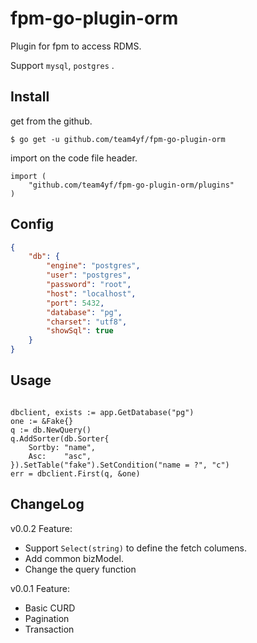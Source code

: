 # fpm-go-plugin-orm

Plugin for fpm to access RDMS.

Support `mysql`, `postgres` .

## Install

get from the github.

`$ go get -u github.com/team4yf/fpm-go-plugin-orm`

import on the code file header.

```golang
import (
	"github.com/team4yf/fpm-go-plugin-orm/plugins"
)
```

## Config

```json
{
    "db": {
        "engine": "postgres",
        "user": "postgres",
        "password": "root",
        "host": "localhost",
        "port": 5432,
        "database": "pg",
        "charset": "utf8",
        "showSql": true
    }
}
```

## Usage

```golang

dbclient, exists := app.GetDatabase("pg")
one := &Fake{}
q := db.NewQuery()
q.AddSorter(db.Sorter{
    Sortby: "name",
    Asc:    "asc",
}).SetTable("fake").SetCondition("name = ?", "c")
err = dbclient.First(q, &one)

```



## ChangeLog

v0.0.2
Feature:
- Support `Select(string)` to define the fetch columens.
- Add common bizModel.
- Change the query function


v0.0.1
Feature:
- Basic CURD 
- Pagination
- Transaction